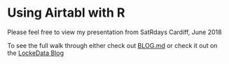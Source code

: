 # Using Airtabl with R

Please feel free to view my presentation from SatRdays Cardiff, June 2018

To see the full walk through either check out [BLOG.md](BLOG.md) or check it out on the [LockeData Blog](https://itsalocke.com/blog/how-to-use-an-r-interface-with-airtable-api/)

